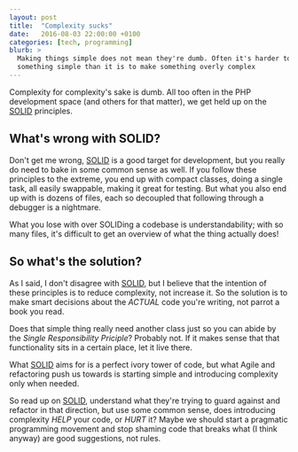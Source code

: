 ```yaml
---
layout: post
title:  "Complexity sucks"
date:   2016-08-03 22:00:00 +0100
categories: [tech, programming]
blurb: >
  Making things simple does not mean they're dumb. Often it's harder to make
  something simple than it is to make something overly complex
---
```

Complexity for complexity's sake is dumb. All too often in the PHP development
space (and others for that matter), we get held up on the [SOLID][solid]
principles.

## What's wrong with SOLID?
Don't get me wrong, [SOLID][solid] is a good target for development, but you
really do need to bake in some common sense as well. If you follow these
principles to the extreme, you end up with compact classes, doing a single task,
all easily swappable, making it great for testing. But what you also end up with
is dozens of files, each so decoupled that following through a debugger is a
nightmare.

What you lose with over SOLIDing a codebase is understandability; with so many
files, it's difficult to get an overview of what the thing actually does!

## So what's the solution?
As I said, I don't disagree with [SOLID][solid], but I believe that the
intention of these principles is to reduce complexity, not increase it. So the
solution is to make smart decisions about the _ACTUAL_ code you're writing, not
parrot a book you read.

Does that simple thing really need another class just so you can abide by the
_Single Responsibility Priciple_? Probably not. If it makes sense that that
functionality sits in a certain place, let it live there.

What [SOLID][solid] aims for is a perfect ivory tower of code, but what Agile
and refactoring push us towards is starting simple and introducing complexity
only when needed.

So read up on [SOLID][solid], understand what they're trying to guard against
and refactor in that direction, but use some common sense, does introducing
complexity _HELP_ your code, or _HURT_ it? Maybe we should start a pragmatic
programming movement and stop shaming code that breaks what (I think anyway) are
good suggestions, not rules.

[solid]: https://en.wikipedia.org/wiki/SOLID_(object-oriented_design)
